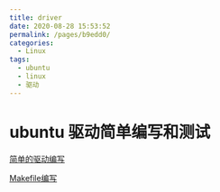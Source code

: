```yaml
---
title: driver
date: 2020-08-28 15:53:52
permalink: /pages/b9edd0/
categories: 
  - Linux
tags: 
  - ubuntu
  - linux
  - 驱动
---
```

# ubuntu 驱动简单编写和测试


[简单的驱动编写](https://blog.csdn.net/fengweibo112/article/details/101351547)

[Makefile编写](http://www.cocoachina.com/articles/48935)